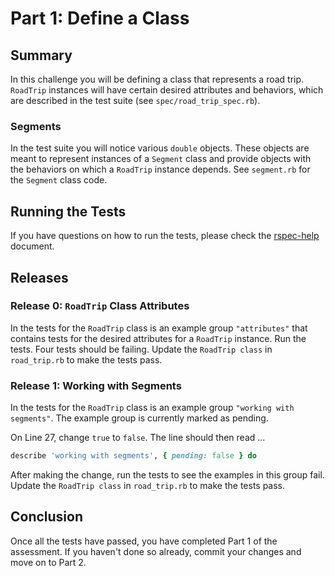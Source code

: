 # Part 1:  Define a Class

## Summary
In this challenge you will be defining a class that represents a road trip.  `RoadTrip` instances will have certain desired attributes and behaviors, which are described in the test suite (see `spec/road_trip_spec.rb`).

### Segments
In the test suite you will notice various `double` objects.  These objects are meant to represent instances of a `Segment` class and provide objects with the behaviors on which a `RoadTrip` instance depends.  See `segment.rb` for the `Segment` class code.

## Running the Tests
If you have questions on how to run the tests, please check the [rspec-help](../rspec-help.md) document.


## Releases
### Release 0:  `RoadTrip` Class Attributes
In the tests for the `RoadTrip` class is an example group `"attributes"` that contains tests for the desired attributes for a `RoadTrip` instance.  Run the tests.  Four tests should be failing.  Update the `RoadTrip class` in `road_trip.rb` to make the tests pass.

### Release 1:  Working with Segments
In the tests for the `RoadTrip` class is an example group `"working with segments"`.  The example group is currently marked as pending.

On Line 27, change `true` to `false`.  The line should then read ...

```ruby
describe 'working with segments', { pending: false } do
```

After making the change, run the tests to see the examples in this group fail.  Update the `RoadTrip class` in `road_trip.rb` to make the tests pass.

## Conclusion
Once all the tests have passed, you have completed Part 1 of the assessment.  If you haven't done so already, commit your changes and move on to Part 2.
